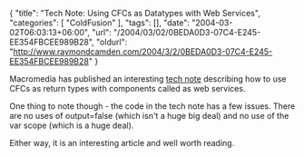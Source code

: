 {
	"title": "Tech Note: Using CFCs as Datatypes with Web Services",
	"categories": [
		"ColdFusion"
	],
	"tags": [],
	"date": "2004-03-02T06:03:13+06:00",
	"url": "/2004/03/02/0BEDA0D3-07C4-E245-EE354FBCEE989B28",
	"oldurl": "http://www.raymondcamden.com/2004/3/2/0BEDA0D3-07C4-E245-EE354FBCEE989B28"
}

Macromedia has published an interesting <a href="http://www.macromedia.com/support/coldfusion/ts/documents/cfc_datatypes_webservices.htm">tech note</a> describing how to use CFCs as return types with components called as web services. 

One thing to note though - the code in the tech note has a few issues. There are no uses of output=false (which isn't a huge big deal) and no use of the var scope (which is a huge deal).

Either way, it is an interesting article and well worth reading.